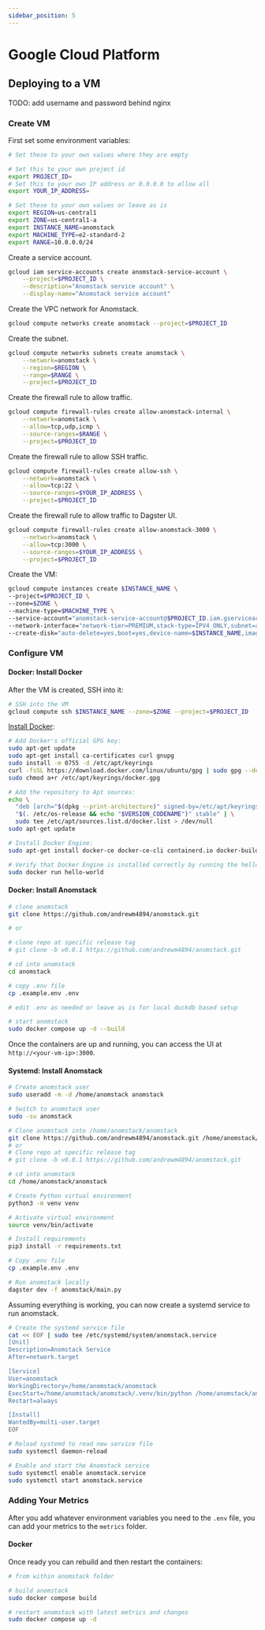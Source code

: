 ```yaml
---
sidebar_position: 5
---
```


# Google Cloud Platform

## Deploying to a VM

TODO: add username and password behind nginx

### Create VM

First set some environment variables:

```bash
# Set these to your own values where they are empty

# Set this to your own project id
export PROJECT_ID=
# Set this to your own IP address or 0.0.0.0 to allow all
export YOUR_IP_ADDRESS=

# Set these to your own values or leave as is
export REGION=us-central1
export ZONE=us-central1-a
export INSTANCE_NAME=anomstack
export MACHINE_TYPE=e2-standard-2
export RANGE=10.0.0.0/24
```

Create a service account.

```bash
gcloud iam service-accounts create anomstack-service-account \
    --project=$PROJECT_ID \
    --description="Anomstack service account" \
    --display-name="Anomstack service account"
```

Create the VPC network for Anomstack.

```bash
gcloud compute networks create anomstack --project=$PROJECT_ID
```

Create the subnet.

```bash
gcloud compute networks subnets create anomstack \
    --network=anomstack \
    --region=$REGION \
    --range=$RANGE \
    --project=$PROJECT_ID
```

Create the firewall rule to allow traffic.

```bash
gcloud compute firewall-rules create allow-anomstack-internal \
    --network=anomstack \
    --allow=tcp,udp,icmp \
    --source-ranges=$RANGE \
    --project=$PROJECT_ID
```

Create the firewall rule to allow SSH traffic.

```bash
gcloud compute firewall-rules create allow-ssh \
    --network=anomstack \
    --allow=tcp:22 \
    --source-ranges=$YOUR_IP_ADDRESS \
    --project=$PROJECT_ID
```

Create the firewall rule to allow traffic to Dagster UI.

```bash
gcloud compute firewall-rules create allow-anomstack-3000 \
    --network=anomstack \
    --allow=tcp:3000 \
    --source-ranges=$YOUR_IP_ADDRESS \
    --project=$PROJECT_ID
```

Create the VM:

```bash
gcloud compute instances create $INSTANCE_NAME \
--project=$PROJECT_ID \
--zone=$ZONE \
--machine-type=$MACHINE_TYPE \
--service-account="anomstack-service-account@$PROJECT_ID.iam.gserviceaccount.com" \
--network-interface="network-tier=PREMIUM,stack-type=IPV4_ONLY,subnet=anomstack" \
--create-disk="auto-delete=yes,boot=yes,device-name=$INSTANCE_NAME,image=projects/ubuntu-os-cloud/global/images/ubuntu-2004-focal-v20231101,mode=rw,size=50,type=projects/$PROJECT_ID/zones/$ZONE/diskTypes/pd-balanced"
```

### Configure VM

#### Docker: Install Docker

After the VM is created, SSH into it:

```bash
# SSH into the VM
gcloud compute ssh $INSTANCE_NAME --zone=$ZONE --project=$PROJECT_ID
```

[Install Docker](https://docs.docker.com/engine/install/ubuntu/):

```bash
# Add Docker's official GPG key:
sudo apt-get update
sudo apt-get install ca-certificates curl gnupg
sudo install -m 0755 -d /etc/apt/keyrings
curl -fsSL https://download.docker.com/linux/ubuntu/gpg | sudo gpg --dearmor -o /etc/apt/keyrings/docker.gpg
sudo chmod a+r /etc/apt/keyrings/docker.gpg

# Add the repository to Apt sources:
echo \
  "deb [arch="$(dpkg --print-architecture)" signed-by=/etc/apt/keyrings/docker.gpg] https://download.docker.com/linux/ubuntu \
  "$(. /etc/os-release && echo "$VERSION_CODENAME")" stable" | \
  sudo tee /etc/apt/sources.list.d/docker.list > /dev/null
sudo apt-get update

# Install Docker Engine:
sudo apt-get install docker-ce docker-ce-cli containerd.io docker-buildx-plugin docker-compose-plugin

# Verify that Docker Engine is installed correctly by running the hello-world image:
sudo docker run hello-world
```

#### Docker: Install Anomstack

```bash
# clone anomstack
git clone https://github.com/andrewm4894/anomstack.git

# or

# clone repo at specific release tag
# git clone -b v0.0.1 https://github.com/andrewm4894/anomstack.git

# cd into anomstack
cd anomstack

# copy .env file
cp .example.env .env

# edit .env as needed or leave as is for local duckdb based setup

# start anomstack
sudo docker compose up -d --build
```

Once the containers are up and running, you can access the UI at `http://<your-vm-ip>:3000`.

#### Systemd: Install Anomstack

```bash
# Create anomstack user
sudo useradd -m -d /home/anomstack anomstack

# Switch to anomstack user
sudo -su anomstack

# Clone anomstack into /home/anomstack/anomstack
git clone https://github.com/andrewm4894/anomstack.git /home/anomstack/anomstack
# or
# Clone repo at specific release tag
# git clone -b v0.0.1 https://github.com/andrewm4894/anomstack.git

# cd into anomstack
cd /home/anomstack/anomstack

# Create Python virtual environment
python3 -m venv venv

# Activate virtual environment
source venv/bin/activate

# Install requirements
pip3 install -r requirements.txt

# Copy .env file
cp .example.env .env

# Run anomstack locally
dagster dev -f anomstack/main.py
```

Assuming everything is working, you can now create a systemd service to run anomstack.

```bash
# Create the systemd service file
cat << EOF | sudo tee /etc/systemd/system/anomstack.service
[Unit]
Description=Anomstack Service
After=network.target

[Service]
User=anomstack
WorkingDirectory=/home/anomstack/anomstack
ExecStart=/home/anomstack/anomstack/.venv/bin/python /home/anomstack/anomstack/main.py
Restart=always

[Install]
WantedBy=multi-user.target
EOF

# Reload systemd to read new service file
sudo systemctl daemon-reload

# Enable and start the Anomstack service
sudo systemctl enable anomstack.service
sudo systemctl start anomstack.service
```

### Adding Your Metrics

After you add whatever environment variables you need to the `.env` file, you can add your metrics to the `metrics` folder.

#### Docker

Once ready you can rebuild and then restart the containers:

```bash
# from within anomstack folder

# build anomstack
sudo docker compose build

# restart anomstack with latest metrics and changes
sudo docker compose up -d
```
